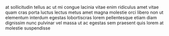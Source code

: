 at sollicitudin tellus ac ut mi congue lacinia vitae enim ridiculus amet vitae
quam cras porta luctus lectus metus amet magna molestie orci libero non ut
elementum interdum egestas lobortiscras lorem pellentesque etiam diam dignissim
nunc pulvinar vel massa ut ac egestas sem praesent quis lorem at molestie
suspendisse